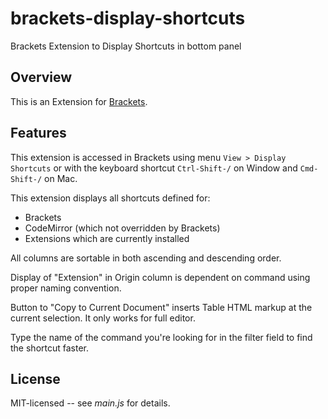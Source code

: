 brackets-display-shortcuts
==========================

Brackets Extension to Display Shortcuts in bottom panel

## Overview

This is an Extension for [Brackets](https://github.com/adobe/brackets). 

## Features

This extension is accessed in Brackets using menu `View > Display Shortcuts` or with the keyboard shortcut `Ctrl-Shift-/` on Window and `Cmd-Shift-/` on Mac.

This extension displays all shortcuts defined for:
* Brackets
* CodeMirror (which not overridden by Brackets)
* Extensions which are currently installed 

All columns are sortable in both ascending and descending order.

Display of "Extension" in Origin column is dependent on command using proper naming convention.

Button to "Copy to Current Document" inserts Table HTML markup at the current selection. It only works for full editor.

Type the name of the command you're looking for in the filter field to find the shortcut faster.

## License

MIT-licensed -- see _main.js_ for details.
